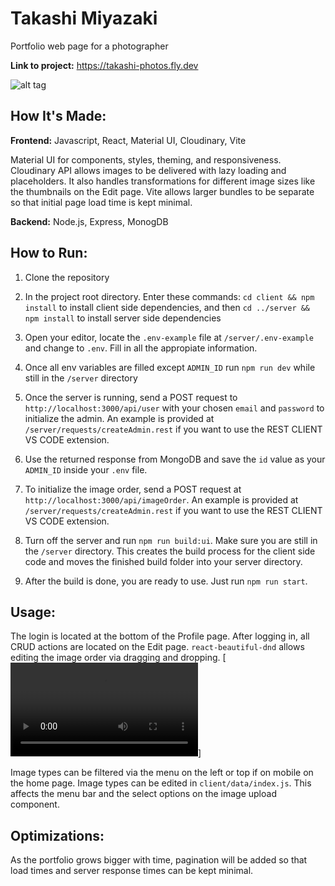 # Takashi Miyazaki

Portfolio web page for a photographer

**Link to project:** https://takashi-photos.fly.dev

![alt tag](https://user-images.githubusercontent.com/17731837/264175251-732a9a1f-e474-4b0b-bd15-0ff0bfa80014.jpeg)

## How It's Made:

**Frontend:** Javascript, React, Material UI, Cloudinary, Vite

Material UI for components, styles, theming, and responsiveness. Cloudinary API allows images to be delivered with lazy loading and placeholders. It also handles transformations for different image sizes like the thumbnails on the Edit page. Vite allows larger bundles to be separate so that initial page load time is kept minimal.

**Backend:** Node.js, Express, MonogDB

## How to Run:

1. Clone the repository

2. In the project root directory. Enter these commands:
   `cd client && npm install` to install client side dependencies, and then
   `cd ../server && npm install` to install server side dependencies

3. Open your editor, locate the `.env-example` file at `/server/.env-example` and change to `.env`. Fill in all the appropiate information.

4. Once all env variables are filled except `ADMIN_ID` run `npm run dev` while still in the `/server` directory

5. Once the server is running, send a POST request to `http://localhost:3000/api/user` with your chosen `email` and `password` to initialize the admin. An example is provided at `/server/requests/createAdmin.rest` if you want to use the REST CLIENT VS CODE extension.

<!-- image -->

6. Use the returned response from MongoDB and save the `id` value as your `ADMIN_ID` inside your `.env` file.

<!-- image -->

7. To initialize the image order, send a POST request at `http://localhost:3000/api/imageOrder`. An example is provided at `/server/requests/createAdmin.rest` if you want to use the REST CLIENT VS CODE extension.

8. Turn off the server and run `npm run build:ui`. Make sure you are still in the `/server` directory. This creates the build process for the client side code and moves the finished build folder into your server directory.

9. After the build is done, you are ready to use. Just run `npm run start`.

## Usage:

The login is located at the bottom of the Profile page.
After logging in, all CRUD actions are located on the Edit page. `react-beautiful-dnd` allows editing the image order via dragging and dropping.
[![Demonstration](https://user-images.githubusercontent.com/17731837/264174575-c52b57a2-d846-4686-b29c-cefcbf10dec9.mp4)]

Image types can be filtered via the menu on the left or top if on mobile on the home page. Image types can be edited in `client/data/index.js`. This affects the menu bar and the select options on the image upload component.

## Optimizations:

As the portfolio grows bigger with time, pagination will be added so that load times and server response times can be kept minimal.
